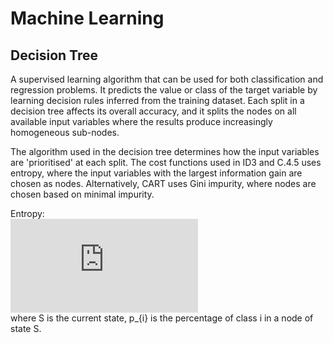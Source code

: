 # Machine Learning

## Decision Tree 
A supervised learning algorithm that can be used for both classification and regression problems. It predicts the value or class of the target variable by learning decision rules inferred from the training dataset. Each split in a decision tree affects its overall accuracy, and it splits the nodes on all available input variables where the results produce increasingly homogeneous sub-nodes.

The algorithm used in the decision tree determines how the input variables are 'prioritised' at each split. The cost functions used in ID3 and C.4.5 uses entropy, where the input variables with the largest information gain are chosen as nodes. Alternatively, CART uses Gini impurity, where nodes are chosen based on minimal impurity. 

Entropy: \
![equationEntropy](https://latex.codecogs.com/png.latex?E%28S%29%20%3D%20%5Csum_%7Bi%3D1%7D%5E%7Bc%7D%20-%20p_%7Bi%7D%20log_%7B2%7D%28p_%7Bi%7D%29) \
where S is the current state, p_{i} is the percentage of class i in a node of state S.


